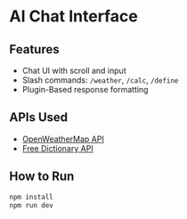 # AI Chat Interface

## Features
- Chat UI with scroll and input
- Slash commands: `/weather`, `/calc`, `/define`
- Plugin-Based response formatting

## APIs Used
- [OpenWeatherMap API](https://openweathermap.org/api)
- [Free Dictionary API](https://dictionaryapi.dev/)

## How to Run
```bash
npm install
npm run dev
